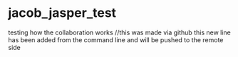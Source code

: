 # jacob_jasper_test
testing how the collaboration works //this was made via github
this new line has been added from the command line and will be pushed to the remote side
